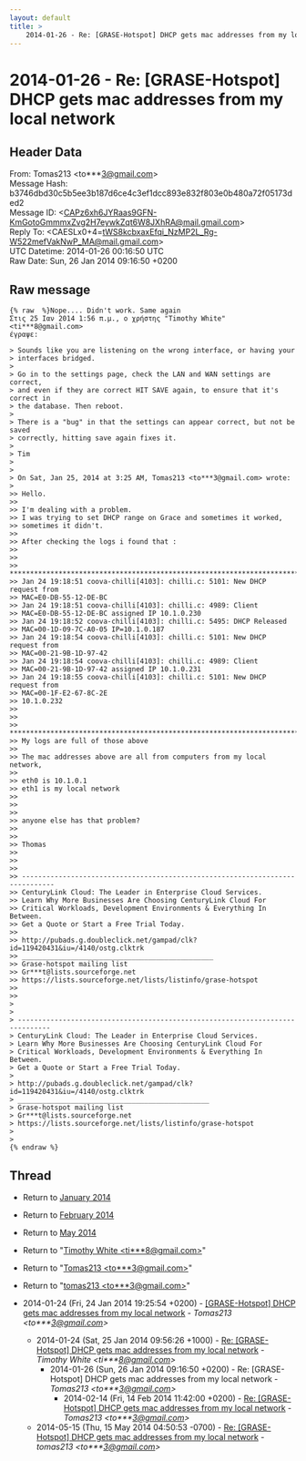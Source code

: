 ```yaml
---
layout: default
title: >
    2014-01-26 - Re: [GRASE-Hotspot] DHCP gets mac addresses from my local network
---
```


# 2014-01-26 - Re: [GRASE-Hotspot] DHCP gets mac addresses from my local network

## Header Data

From: Tomas213 \<to***3@gmail.com\><br>
Message Hash: b3746dbd30c5b5ee3b187d6ce4c3ef1dcc893e832f803e0b480a72f05173ded2<br>
Message ID: \<CAPz6xh6JYRaas9GFN-KmGotoGmmmxZvg2H7eywkZqt6W8JXhRA@mail.gmail.com\><br>
Reply To: \<CAESLx0+4=tWS8kcbxaxEfqi_NzMP2L_Rg-W522mefVakNwP_MA@mail.gmail.com\><br>
UTC Datetime: 2014-01-26 00:16:50 UTC<br>
Raw Date: Sun, 26 Jan 2014 09:16:50 +0200<br>

## Raw message

```
{% raw  %}Nope.... Didn't work. Same again
Στις 25 Ιαν 2014 1:56 π.μ., ο χρήστης "Timothy White" <ti***8@gmail.com>
έγραψε:

> Sounds like you are listening on the wrong interface, or having your
> interfaces bridged.
>
> Go in to the settings page, check the LAN and WAN settings are correct,
> and even if they are correct HIT SAVE again, to ensure that it's correct in
> the database. Then reboot.
>
> There is a "bug" in that the settings can appear correct, but not be saved
> correctly, hitting save again fixes it.
>
> Tim
>
>
> On Sat, Jan 25, 2014 at 3:25 AM, Tomas213 <to***3@gmail.com> wrote:
>
>> Hello.
>>
>> I'm dealing with a problem.
>> I was trying to set DHCP range on Grace and sometimes it worked,
>> sometimes it didn't.
>>
>> After checking the logs i found that :
>>
>>
>> *************************************************************************************************************
>> Jan 24 19:18:51 coova-chilli[4103]: chilli.c: 5101: New DHCP request from
>> MAC=E0-DB-55-12-DE-BC
>> Jan 24 19:18:51 coova-chilli[4103]: chilli.c: 4989: Client
>> MAC=E0-DB-55-12-DE-BC assigned IP 10.1.0.230
>> Jan 24 19:18:52 coova-chilli[4103]: chilli.c: 5495: DHCP Released
>> MAC=00-1D-09-7C-A0-05 IP=10.1.0.187
>> Jan 24 19:18:54 coova-chilli[4103]: chilli.c: 5101: New DHCP request from
>> MAC=00-21-9B-1D-97-42
>> Jan 24 19:18:54 coova-chilli[4103]: chilli.c: 4989: Client
>> MAC=00-21-9B-1D-97-42 assigned IP 10.1.0.231
>> Jan 24 19:18:55 coova-chilli[4103]: chilli.c: 5101: New DHCP request from
>> MAC=00-1F-E2-67-8C-2E
>> 10.1.0.232
>>
>>
>> *************************************************************************************************************
>> My logs are full of those above
>>
>> The mac addresses above are all from computers from my local network,
>>
>> eth0 is 10.1.0.1
>> eth1 is my local network
>>
>>
>>
>> anyone else has that problem?
>>
>>
>> Thomas
>>
>>
>>
>> ------------------------------------------------------------------------------
>> CenturyLink Cloud: The Leader in Enterprise Cloud Services.
>> Learn Why More Businesses Are Choosing CenturyLink Cloud For
>> Critical Workloads, Development Environments & Everything In Between.
>> Get a Quote or Start a Free Trial Today.
>>
>> http://pubads.g.doubleclick.net/gampad/clk?id=119420431&iu=/4140/ostg.clktrk
>> _______________________________________________
>> Grase-hotspot mailing list
>> Gr***t@lists.sourceforge.net
>> https://lists.sourceforge.net/lists/listinfo/grase-hotspot
>>
>>
>
>
> ------------------------------------------------------------------------------
> CenturyLink Cloud: The Leader in Enterprise Cloud Services.
> Learn Why More Businesses Are Choosing CenturyLink Cloud For
> Critical Workloads, Development Environments & Everything In Between.
> Get a Quote or Start a Free Trial Today.
>
> http://pubads.g.doubleclick.net/gampad/clk?id=119420431&iu=/4140/ostg.clktrk
> _______________________________________________
> Grase-hotspot mailing list
> Gr***t@lists.sourceforge.net
> https://lists.sourceforge.net/lists/listinfo/grase-hotspot
>
>
{% endraw %}
```

## Thread

+ Return to [January 2014](/archive/2014/01)
+ Return to [February 2014](/archive/2014/02)
+ Return to [May 2014](/archive/2014/05)

+ Return to "[Timothy White <ti***8<span>@</span>gmail.com>](/authors/ti___8_at_gmail_com)"
+ Return to "[Tomas213 <to***3<span>@</span>gmail.com>](/authors/to___3_at_gmail_com)"
+ Return to "[tomas213 <to***3<span>@</span>gmail.com>](/authors/to___3_at_gmail_com)"

+ 2014-01-24 (Fri, 24 Jan 2014 19:25:54 +0200) - [[GRASE-Hotspot] DHCP gets mac addresses from my local network](/archive/2014/01/4787cd86615b8878968be50121afd1d653549d5cfa224d4e7a915a6cb620b745) - _Tomas213 \<to***3@gmail.com\>_
  + 2014-01-24 (Sat, 25 Jan 2014 09:56:26 +1000) - [Re: [GRASE-Hotspot] DHCP gets mac addresses from my local network](/archive/2014/01/fbf1a2763a00ba2bc87375191936250c4ca628b8d2351fe14eb6a023ed7f2da1) - _Timothy White \<ti***8@gmail.com\>_
    + 2014-01-26 (Sun, 26 Jan 2014 09:16:50 +0200) - Re: [GRASE-Hotspot] DHCP gets mac addresses from my local network - _Tomas213 \<to***3@gmail.com\>_
      + 2014-02-14 (Fri, 14 Feb 2014 11:42:00 +0200) - [Re: [GRASE-Hotspot] DHCP gets mac addresses from my local network](/archive/2014/02/889b120fa0546a7f6b1e8d1ee5f57b5d99d255e88fd9e21248aa3ad940b8ea92) - _Tomas213 \<to***3@gmail.com\>_
  + 2014-05-15 (Thu, 15 May 2014 04:50:53 -0700) - [Re: [GRASE-Hotspot] DHCP gets mac addresses from my local network](/archive/2014/05/9a4b2d21ac1caa5b7aa679b01dfa85ea0e20c8076f0805b1672c15b2e6318bcd) - _tomas213 \<to***3@gmail.com\>_

